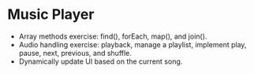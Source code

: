 # Music Player
- Array methods exercise: find(), forEach, map(), and join().
- Audio handling exercise: playback, manage a playlist, implement play, pause, next, previous, and shuffle.
- Dynamically update UI based on the current song.
